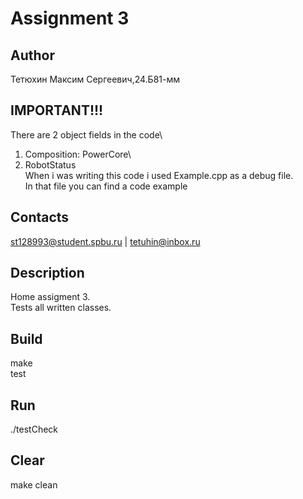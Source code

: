 # Assignment 3
## Author
Тетюхин Максим Сергеевич,24.Б81-мм
## IMPORTANT!!!
There are 2 object fields in the code\
1) Composition: PowerCore\
2) RobotStatus\
When i was writing this code i used Example.cpp as a debug file.\
In that file you can find a code example
## Contacts
st128993@student.spbu.ru | tetuhin@inbox.ru
## Description
Home assigment 3.\
Tests all written classes.
## Build
make\
test
## Run
./testCheck
## Clear
make clean
